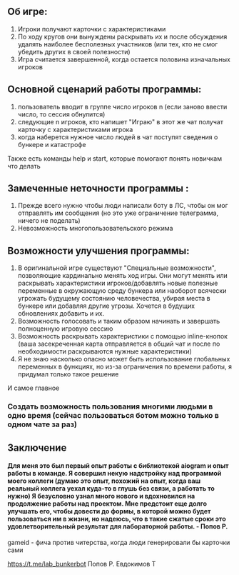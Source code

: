 ## Об игре:
1) Игроки получают карточки с характеристиками
2) По ходу кругов они вынуждены раскрывать их и после обсуждения удалять наиболее бесполезных участников (или тех, кто не смог убедить других в своей полезности)
3) Игра считается завершенной, когда остается половина изначальных игроков

## Основной сценарий работы программы:
1) пользователь вводит в группе число игроков n (если заново ввести число, то сессия обнулится)
2) следующие n игроков, кто напишет "Играю" в этот же чат получат карточку с характеристиками игрока
3) когда наберется нужное число людей в чат поступят сведения о бункере и катастрофе

Также есть команды help и start, которые помогают понять новичкам что делать

## Замеченные неточности программы :
1) Прежде всего нужно чтобы люди написали боту в ЛС, чтобы он мог отправлять им сообщения (но это уже ограничение телеграмма, ничего не поделать)
2) Невозможность многопользовательского режима

## Возможности улучшения программы:
1)  В оригинальной игре существуют "Специальные возможности", позволяющие кардинально менять ход игры. Они могут менять или раскрывать характеристики игроков/добавлять новые полезные переменные в окружающую среду бункера или наоборот всячески угрожать будущему состоянию человечества, убирая места в бункере или добавляя другие угрозы. Хочется в будущих обновлениях добавить и их.
2) Возможность голосовать и таким образом начинать и завершать полноценную игровую сессию
3) Возможность раскрывать характеристики с помощью inline-кнопок (ваша засекреченная карта отправляется в общий чат и после по необходимости раскрываются нужные характеристики)
5) Я не знаю насколько опасно может быть использование глобальных переменных в функциях, но из-за ограничения по времени работы, я придумал только такое решение

И самое главное
### Создать возможность пользования многими людьми в одно время (сейчас пользоваться ботом можно только в одном чате за раз)

## Заключение
#### Для меня это был первый опыт работы с библиотекой aiogram и опыт работы в команде. Я совершил некую надстройку над программой моего коллеги (думаю это опыт, похожий на опыт, когда ваш реальный коллега уехал куда-то в глушь без связи, а работать то нужно) Я безусловно узнал много нового и вдохновился на продолжение работы над проектом. Мне предстоит еще долго улучшать его, чтобы довести до формы, в которой можно будет пользоваться им в жизни, но надеюсь, что в такие сжатые сроки это удовлетворительный результат для лабораторной работы. - Попов Р.

gameid - фича против читерства, когда люди генерировали бы карточки сами

https://t.me/lab_bunkerbot
Попов Р.
Евдокимов Т